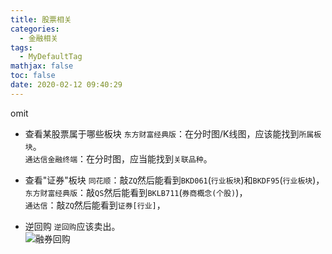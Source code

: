 ```yaml
---
title: 股票相关
categories:
  - 金融相关
tags:
  - MyDefaultTag
mathjax: false
toc: false
date: 2020-02-12 09:40:29
---
```

omit
<!--more-->

* 查看某股票属于哪些板块
`东方财富经典版`：在分时图/K线图，应该能找到`所属板块`。  
`通达信金融终端`：在分时图，应当能找到`关联品种`。  

* 查看"证券"板块
`同花顺`：敲`ZQ`然后能看到`BKD061`(`行业板块`)和`BKDF95`(`行业板块`)，  
`东方财富经典版`：敲`QS`然后能看到`BKLB711`(`券商概念(个股)`)，  
`通达信`：敲`ZQ`然后能看到`证券[行业]`，  

* 逆回购
`逆回购`应该卖出。  
![融券回购](融券回购.png)
